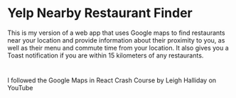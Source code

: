 # Yelp Nearby Restaurant Finder
This is my version of a web app that uses Google maps to find restaurants near your location and provide information about their proximity to you, as well as their menu and commute time from your location. It also gives you a Toast notification if you are within 15 kilometers of any restaurants.
#
I followed the Google Maps in React Crash Course by Leigh Halliday on YouTube

